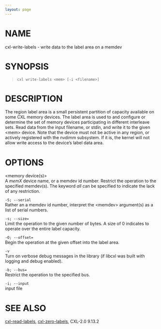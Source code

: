 ```yaml
---
layout: page
---
```


# NAME

cxl-write-labels - write data to the label area on a memdev

# SYNOPSIS

>     cxl write-labels <mem> [-i <filename>]

# DESCRIPTION

The region label area is a small persistent partition of capacity
available on some CXL memory devices. The label area is used to and
configure or determine the set of memory devices participating in
different interleave sets. Read data from the input filename, or stdin,
and write it to the given \<mem\> device. Note that the device must not
be active in any region, or actively registered with the nvdimm
subsystem. If it is, the kernel will not allow write access to the
device’s label data area.

# OPTIONS

\<memory device(s)\>  
A *memX* device name, or a memdev id number. Restrict the operation to
the specified memdev(s). The keyword *all* can be specified to indicate
the lack of any restriction.

`-S; --serial`  
Rather an a memdev id number, interpret the \<memdev\> argument(s) as a
list of serial numbers.

`-s; --size=`  
Limit the operation to the given number of bytes. A size of 0 indicates
to operate over the entire label capacity.

`-O; --offset=`  
Begin the operation at the given offset into the label area.

`-v`  
Turn on verbose debug messages in the library (if libcxl was built with
logging and debug enabled).

<!-- -->

`-b; --bus=`  
Restrict the operation to the specified bus.

`-i; --input`  
input file

# SEE ALSO

[cxl-read-labels](cxl-read-labels), [cxl-zero-labels](cxl-zero-labels), CXL-2.0
9.13.2
